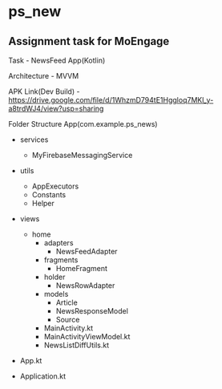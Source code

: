 # ps_new
## Assignment task for MoEngage 

Task - NewsFeed App(Kotlin)

Architecture - MVVM

APK Link(Dev Build) - https://drive.google.com/file/d/1WhzmD794tE1Hggloq7MKl_y-a8trdWJ4/view?usp=sharing

Folder Structure
App(com.example.ps_news)
  * services
    * MyFirebaseMessagingService
  * utils
    * AppExecutors
    * Constants
    * Helper
     
  * views
    * home
      * adapters
        * NewsFeedAdapter
      * fragments
        * HomeFragment
      * holder
        * NewsRowAdapter
      * models
        * Article
        * NewsResponseModel
        * Source
      * MainActivity.kt
      * MainActivityViewModel.kt
      * NewsListDiffUtils.kt
  * App.kt
  * Application.kt


